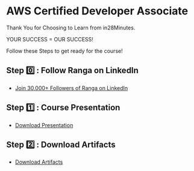 # AWS Certified Developer Associate

Thank You for Choosing to Learn from in28Minutes.

YOUR SUCCESS = OUR SUCCESS!

Follow these Steps to get ready for the course!

## Step 0️⃣ : Follow Ranga on LinkedIn

- [Join 30,000+ Followers of Ranga on LinkedIn](https://links.in28minutes.com/lin)


## Step 1️⃣ : Course Presentation

- [Download Presentation](https://github.com/in28minutes/course-material/raw/main/03-aws-certified-developer-associate/AWSCertifiedDeveloperAssociate-Presentation.pdf)

## Step 2️⃣ : Download Artifacts

- [Download Artifacts](https://github.com/in28minutes/course-material/raw/main/03-aws-certified-developer-associate/course-downloads.zip)
